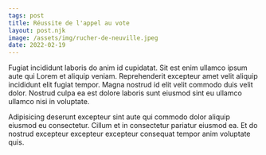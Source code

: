```yaml
---
tags: post
title: Réussite de l'appel au vote
layout: post.njk
image: /assets/img/rucher-de-neuville.jpeg
date: 2022-02-19
---
```


Fugiat incididunt laboris do anim id cupidatat. Sit est enim ullamco ipsum aute qui Lorem et aliquip veniam. Reprehenderit excepteur amet velit aliquip incididunt elit fugiat tempor. Magna nostrud id elit velit commodo duis velit dolor. Nostrud culpa ea est dolore laboris sunt eiusmod sint eu ullamco ullamco nisi in voluptate.

Adipisicing deserunt excepteur sint aute qui commodo dolor aliquip eiusmod eu consectetur. Cillum et in consectetur pariatur eiusmod ea. Et do nostrud excepteur excepteur excepteur consequat tempor anim voluptate quis.

